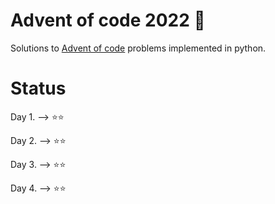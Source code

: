 # Advent of code 2022 🎄

Solutions to <a href="https://www.adventofcode.com/2022" target="_blank">Advent of code</a> problems implemented in python.

# Status
Day 1. --> ⭐⭐

Day 2. --> ⭐⭐

Day 3. --> ⭐⭐

Day 4. --> ⭐⭐
